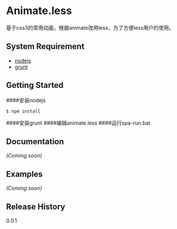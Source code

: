 # Animate.less

基于css3的常用动画，根据animate改用less，为了方便less用户的使用。

## System Requirement
* [nodejs](http://nodejs.org/)
* [grunt](http://gruntjs.com/)

## Getting Started

####安装nodejs
```
$ npm install
```
####安装grunt
####编辑animate.less
####运行spa-run.bat

## Documentation
_(Coming soon)_

## Examples
_(Coming soon)_

## Release History
0.0.1
